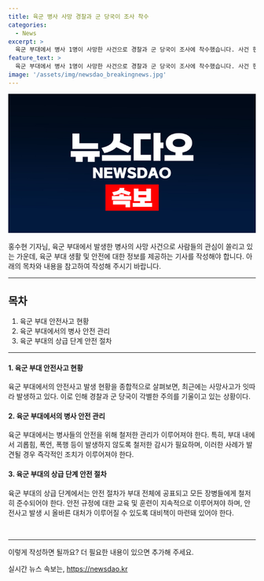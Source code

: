 ```yaml
---
title: 육군 병사 사망 경찰과 군 당국이 조사 착수
categories:
  - News
excerpt: >
  육군 부대에서 병사 1명이 사망한 사건으로 경찰과 군 당국이 조사에 착수했습니다. 사건 현장에서는 타살 등의 범죄 혐의는 없는 것으로 전해졌으며, 부대 내에서의 괴롭힘, 폭언, 폭행 가능성에 대해 조사 중입니다. 최근 군에서는 사망사고가 잇따라 발생하고 있어 관심이 쏠리고 있습니다. (150자)
feature_text: >
  육군 부대에서 병사 1명이 사망한 사건으로 경찰과 군 당국이 조사에 착수했습니다. 사건 현장에서는 타살 등의 범죄 혐의는 없는 것으로 전해졌으며, 부대 내에서의 괴롭힘, 폭언, 폭행 가능성에 대해 조사 중입니다. 최근 군에서는 사망사고가 잇따라 발생하고 있어 관심이 쏠리고 있습니다. (150자)
image: '/assets/img/newsdao_breakingnews.jpg'
---
```


<p><img src="/assets/img/newsdao_breakingnews.jpg" alt="pcversion 속보" /></p>

<p>홍수현 기자님, 육군 부대에서 발생한 병사의 사망 사건으로 사람들의 관심이 쏠리고 있는 가운데, 육군 부대 생활 및 안전에 대한 정보를 제공하는 기사를 작성해야 합니다. 아래의 목차와 내용을 참고하여 작성해 주시기 바랍니다.</p>

<hr />

<h2 data-ke-size="size26">목차</h2>

<ol>
<li>육군 부대 안전사고 현황</li>
<li>육군 부대에서의 병사 안전 관리</li>
<li>육군 부대의 상급 단계 안전 절차</li>
</ol>

<hr />

<h4>1. 육군 부대 안전사고 현황</h4>

<p>육군 부대에서의 안전사고 발생 현황을 종합적으로 살펴보면, 최근에는 사망사고가 잇따라 발생하고 있다. 이로 인해 경찰과 군 당국이 각별한 주의를 기울이고 있는 상황이다.</p>

<h4>2. 육군 부대에서의 병사 안전 관리</h4>

<p>육군 부대에서는 병사들의 안전을 위해 철저한 관리가 이루어져야 한다. 특히, 부대 내에서 괴롭힘, 폭언, 폭행 등이 발생하지 않도록 철저한 감시가 필요하며, 이러한 사례가 발견될 경우 즉각적인 조치가 이루어져야 한다.</p>

<h4>3. 육군 부대의 상급 단계 안전 절차</h4>

<p>육군 부대의 상급 단계에서는 안전 절차가 부대 전체에 공표되고 모든 장병들에게 철저히 준수되어야 한다. 안전 규정에 대한 교육 및 훈련이 지속적으로 이루어져야 하며, 안전사고 발생 시 올바른 대처가 이루어질 수 있도록 대비책이 마련돼 있어야 한다.</p>

<p data-ke-size="size16">&nbsp;</p>

<hr />

<p>이렇게 작성하면 될까요? 더 필요한 내용이 있으면 추가해 주세요.</p>
실시간 뉴스 속보는, <a href="https://newsdao.kr" rel="dofollow">https://newsdao.kr</a>


